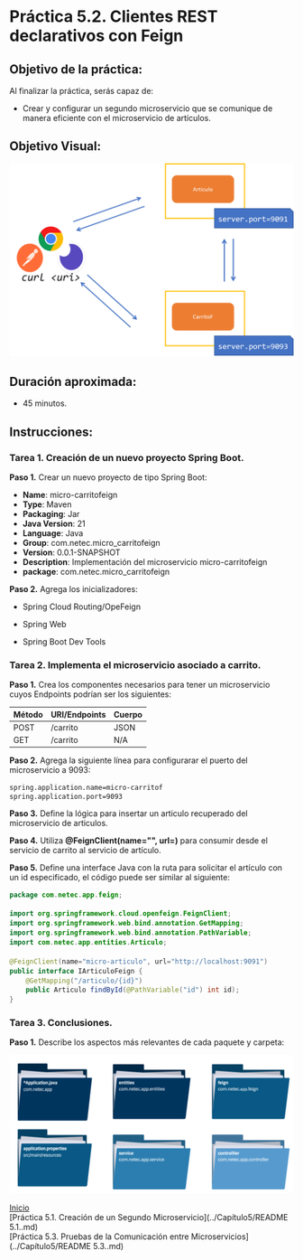 # Práctica 5.2. Clientes REST declarativos con Feign 

## Objetivo de la práctica:
Al finalizar la práctica, serás capaz de:
- Crear y configurar un segundo microservicio que se comunique de manera eficiente con el microservicio de artículos.


## Objetivo Visual:

<div style="text-align: center;">
    <img src="../images/ro8.png" alt="Spring Tool Suite">
</div>


## Duración aproximada:
- 45 minutos.

## Instrucciones: 

### Tarea 1. Creación de un nuevo proyecto Spring Boot.

**Paso 1.** Crear un nuevo proyecto de tipo Spring Boot: 
* **Name**: micro-carritofeign
* **Type**: Maven
* **Packaging**: Jar
* **Java Version**: 21
* **Language**: Java
* **Group**: com.netec.micro_carritofeign
* **Version**: 0.0.1-SNAPSHOT
* **Description**: Implementación del microservicio micro-carritofeign
* **package**: com.netec.micro_carritofeign


**Paso 2.** Agrega los inicializadores:

* Spring Cloud Routing/OpeFeign

* Spring Web

* Spring Boot Dev Tools


### Tarea 2. Implementa el microservicio asociado a carrito.

**Paso 1.** Crea los componentes necesarios para tener un microservicio cuyos Endpoints podrían ser los siguientes:

| Método | URI/Endpoints                     | Cuerpo  |
|--------|----------------------------------|--------|
| POST   | /carrito  | JSON |
| GET    | /carrito | N/A |


**Paso 2.** Agrega la siguiente línea para configurarar el puerto del microservicio a 9093:

```properties
spring.application.name=micro-carritof
spring.application.port=9093
```

**Paso 3.** Define la lógica para insertar un articulo recuperado del microservicio de articulos.


**Paso 4.** Utiliza **@FeignClient(name="<nombre>", url=<URI>)** para consumir desde el servicio de carrito al servicio de artículo.


**Paso 5.** Define una interface Java con la ruta para solicitar el artículo con un id especificado, el código puede ser similar al siguiente:


```java
package com.netec.app.feign;

import org.springframework.cloud.openfeign.FeignClient;
import org.springframework.web.bind.annotation.GetMapping;
import org.springframework.web.bind.annotation.PathVariable;
import com.netec.app.entities.Articulo;

@FeignClient(name="micro-articulo", url="http://localhost:9091")
public interface IArticuloFeign {
    @GetMapping("/articulo/{id}")
    public Articulo findById(@PathVariable("id") int id);
}

```


### Tarea 3. Conclusiones.

**Paso 1.** Describe los aspectos más relevantes de cada paquete y carpeta:

<div style="text-align: center;">
    <img src="../images/img13_packages.png" alt="Packages Java">
</div>

[Inicio](../README.md)<br>
[Práctica 5.1. Creación de un Segundo Microservicio](../Capítulo5/README 5.1..md)<br>
[Práctica 5.3. Pruebas de la Comunicación entre Microservicios](../Capítulo5/README 5.3..md)<br>
